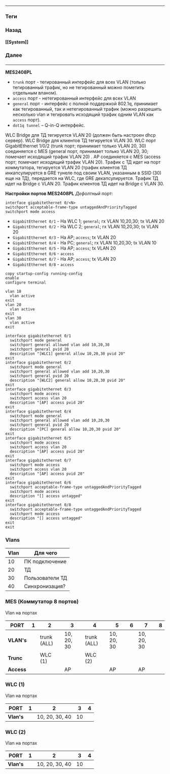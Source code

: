 
---
### Теги

### Назад
#### [[System]]
### Далее
#### 
---

**MES2408PL**
* `trunk` порт - тегированный интерфейс для всех VLAN (только тегированный трафик, но не тегированный можно пометить отдельным вланом).
* `access` порт - нетегированный интерфейс для всех VLAN
* `general` порт - интерфейс с полной поддержкой 802.1q, принимает как тегированный, так и нетегированный трафик (можно разрешить несколько vlan и тегировать исходящий трафик одним VLAN как `access` порт).
* `dot1q tunnel` – Q-in-Q интерфейс.

WLC Bridge для ТД тегируется VLAN 20 (должен быть настроен dhcp сервер).
WLC Bridge для клиентов ТД тегируется VLAN 30.
WLC порт GigabitEthernet 1/0/2 (trunk порт; принимает только VLAN 20, 30) соединяется с MES (general порт, принимает только VLAN 20, 30; помечает исходящий трафик VLAN 20) . 
AP соединяется с MES (access порт; помечает исходящий трафик VLAN 20).
Трафик с ТД идет на порт коммутатора, тегируется VLAN 20 (трафик клиентов ТД инкапсулируется в GRE тунеле под своим VLAN, указанным в SSID (30) еще на ТД), передается на WLC, где  GRE декапсулируется.
Трафик ТД идет на Bridge с VLAN 20. 
Трафик клиентов ТД идет на Bridge с VLAN 30.

**Настройки портов MES2408PL**
*Дефолтный* порт:
```clish unfold
interface gigabitethernet 0/<N>
switchport acceptable-frame-type untaggedAndPriorityTagged
switchport mode access
```
* `GigabitEthernet 0/1` -  На WLC 1; `general`; rx VLAN 10,20,30; tx VLAN 20
* `GigabitEthernet 0/2` -  На WLC 2; `general`; rx VLAN 10,20,30; tx VLAN 20
* `GigabitEthernet 0/3` -  На AP; `access`; tx VLAN 20
* `GigabitEthernet 0/4` -  На PC; `general`; rx VLAN 10,20,30; tx VLAN 10
* `GigabitEthernet 0/5` -  На AP; `access`; tx VLAN 20
* `GigabitEthernet 0/6` -  `access`
* `GigabitEthernet 0/7` -  На AP; `access`; tx VLAN 20
* `GigabitEthernet 0/8` -  `access`

```clish folded title="Как я настраивал коммутатор (firmware version: 10.1.6.2)"
copy startup-config running-config
enable
configure terminal

vlan 10
  vlan active
exit
vlan 20
  vlan active
exit
vlan 30
  vlan active
exit

interface gigabitethernet 0/1
  switchport mode general
  switchport general allowed vlan add 10,20,30
  switchport general pvid 20
  description "[WLC1] general allow 10,20,30 pvid 20"
exit
interface gigabitethernet 0/2
  switchport mode general
  switchport general allowed vlan add 10,20,30
  switchport general pvid 20
  description "[WLC2] general allow 10,20,30 pvid 20"
exit
interface gigabitethernet 0/3
  switchport mode access
  switchport access vlan 20
  description "[AP] access pvid 20"
exit
interface gigabitethernet 0/4
  switchport mode general
  switchport general allowed vlan add 10,20,30
  switchport general pvid 20
  description "[PC] general allow 10,20,30 pvid 20"
exit
interface gigabitethernet 0/5
  switchport mode access
  switchport access vlan 20
  description "[AP] access pvid 20"
exit
interface gigabitethernet 0/7
  switchport mode access
  switchport access vlan 20
  description "[AP] access pvid 20"
exit
interface gigabitethernet 0/6
  switchport acceptable-frame-type untaggedAndPriorityTagged
  switchport mode access
  description "[] access untagged"
exit
interface gigabitethernet 0/8
  switchport acceptable-frame-type untaggedAndPriorityTagged
  switchport mode access
  description "[] access untagged"
exit
exit
```

### Vlans

| Vlan | Для чего        |
| ---- | --------------- |
| 10   | ПК подключение  |
| 20   | ТД              |
| 30   | Пользователи ТД |
| 40   | Синхронизация?  |

### MES (Коммутатор 8 портов)
Vlan на портах

| PORT       | 1   | 2           | 3          | 4           | 5          | 6   | 7          | 8   |
| ---------- | --- | ----------- | ---------- | ----------- | ---------- | --- | ---------- | --- |
| **VLAN's** |     | trunk (ALL) | 10, 20, 30 | trunk (ALL) | 10, 20, 30 |     | 10, 20, 30 |     |
| **Trunc**  |     | WLC (1)     |            | WLC (2)     |            |     |            |     |
| **Access** |     |             | AP         |             | AP         |     | AP         |     |
### WLC (1)
Vlan на портах

| PORT       | 1   | 2              | 3   | 4   |
| ---------- | --- | -------------- | --- | --- |
| **Vlan's** |     | 10, 20, 30, 40 | 10  |     |

### WLC (2)
Vlan на портах

| PORT       | 1   | 2              | 3   | 4   |
| ---------- | --- | -------------- | --- | --- |
| **Vlan's** |     | 10, 20, 30, 40 | 10  |     |

